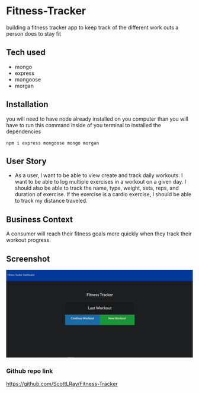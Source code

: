 # Fitness-Tracker
building a fitness tracker app to keep track of the different work outs a person does to stay fit

## Tech used
* mongo
* express
* mongoose
* morgan

## Installation
you will need to have node already installed on you computer than you will have to run this command inside of you terminal to installed the dependencies

```
npm i express mongoose mongo morgan
```

## User Story

* As a user, I want to be able to view create and track daily workouts. I want to be able to log multiple exercises in a workout on a given day. I should also be able to track the name, type, weight, sets, reps, and duration of exercise. If the exercise is a cardio exercise, I should be able to track my distance traveled.

## Business Context

A consumer will reach their fitness goals more quickly when they track their workout progress.

## Screenshot
![screen shot of the landing page](assets/img/Screenshot.png)

### Github repo link
https://github.com/ScottLRay/Fitness-Tracker

